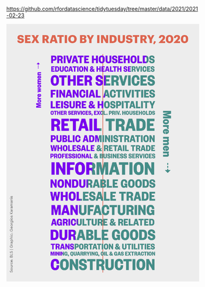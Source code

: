 https://github.com/rfordatascience/tidytuesday/tree/master/data/2021/2021-02-23

![](plots/employed.png)
